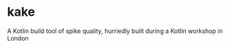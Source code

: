 kake
====

A Kotlin build tool of spike quality, hurriedly built during a Kotlin workshop in London
